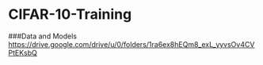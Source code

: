 # CIFAR-10-Training

###Data and Models
 https://drive.google.com/drive/u/0/folders/1ra6ex8hEQm8_exL_yyvsOv4CVPtEKsbQ

